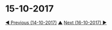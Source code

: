 # 15-10-2017


[◀ Previous (14-10-2017)](https://github.com/humayuns/Workspace/blob/master/Diary/2017/October/14/notebook.md) [▲](https://github.com/humayuns/Workspace/tree/master/Diary/2017/October)
[Next (16-10-2017) ▶](https://github.com/humayuns/Workspace/blob/master/Diary/2017/October/16/notebook.md)